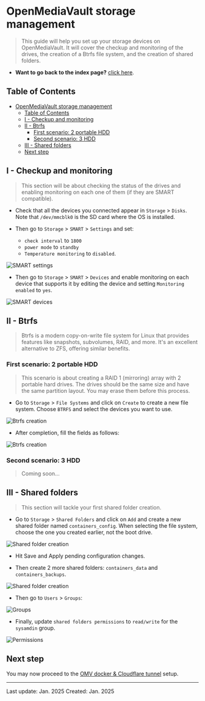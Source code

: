 # OpenMediaVault storage management

> This guide will help you set up your storage devices on OpenMediaVault. It will cover the checkup and monitoring of the drives, the creation of a Btrfs file system, and the creation of shared folders.

- **Want to go back to the index page?** [click here](../index.md).

## Table of Contents

- [OpenMediaVault storage management](#openmediavault-storage-management)
  - [Table of Contents](#table-of-contents)
  - [I - Checkup and monitoring](#i---checkup-and-monitoring)
  - [II - Btrfs](#ii---btrfs)
    - [First scenario: 2 portable HDD](#first-scenario-2-portable-hdd)
    - [Second scenario: 3 HDD](#second-scenario-3-hdd)
  - [III - Shared folders](#iii---shared-folders)
  - [Next step](#next-step)

## I - Checkup and monitoring

> This section will be about checking the status of the drives and enabling monitoring on each one of them (if they are SMART compatible).

- Check that all the devices you connected appear in `Storage` > `Disks`. Note that `/dev/mmcblk0` is the SD card where the OS is installed.

- Then go to `Storage` > `SMART` > `Settings` and set:
  - `check interval` to `1800`
  - `power mode` to `standby`
  - `Temperature monitoring` to `disabled`.

![SMART settings](../assets/img/omv/smart-settings.png)

- Then go to `Storage` > `SMART` > `Devices` and enable monitoring on each device that supports it by editing the device and setting `Monitoring enabled` to `yes`.

![SMART devices](../assets/img/omv/smart-devices.png)

## II - Btrfs

> Btrfs is a modern copy-on-write file system for Linux that provides features like snapshots, subvolumes, RAID, and more. It's an excellent alternative to ZFS, offering similar benefits.

### First scenario: 2 portable HDD

> This scenario is about creating a RAID 1 (mirroring) array with 2 portable hard drives. The drives should be the same size and have the same partition layout. You may erase them before this process.

- Go to `Storage` > `File Systems` and click on `Create` to create a new file system. Choose `BTRFS` and select the devices you want to use.

![Btrfs creation](../assets/img/omv/filesystem-1.png)

- After completion, fill the fields as follows:

![Btrfs creation](../assets/img/omv/filesystem-2.png)

### Second scenario: 3 HDD

> Coming soon...

## III - Shared folders

> This section will tackle your first shared folder creation.

- Go to `Storage` > `Shared Folders` and click on `Add` and create a new shared folder named `containers_config`. When selecting the file system, choose the one you created earlier, not the boot drive.

![Shared folder creation](../assets/img/omv/shared-folder.png)

- Hit Save and Apply pending configuration changes.

- Then create 2 more shared folders: `containers_data` and `containers_backups`.

![Shared folder creation](../assets/img/omv/shared-folder-list.png)

- Then go to `Users` > `Groups`:

![Groups](../assets/img/omv/shared-folders-groups.png)

- Finally, update `shared folders permissions` to `read/write` for the `sysamdin` group.

![Permissions](../assets/img/omv/shared-folders-permissions.png)

## Next step

You may now proceed to the [OMV docker & Cloudflare tunnel](./omv-docker.md) setup.

---

Last update: Jan. 2025
Created: Jan. 2025
